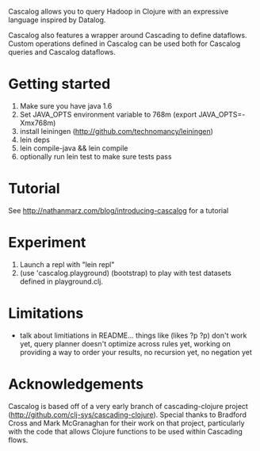 Cascalog allows you to query Hadoop in Clojure with an expressive language inspired by Datalog.

Cascalog also features a wrapper around Cascading to define dataflows. Custom operations defined in Cascalog can be used both for Cascalog queries and Cascalog dataflows.


# Getting started

1. Make sure you have java 1.6
2. Set JAVA_OPTS environment variable to 768m (export JAVA_OPTS=-Xmx768m)
3. install leiningen (http://github.com/technomancy/leiningen)
4. lein deps
5. lein compile-java && lein compile
6. optionally run lein test to make sure tests pass

# Tutorial

See http://nathanmarz.com/blog/introducing-cascalog for a tutorial


# Experiment

1. Launch a repl with "lein repl"
2. (use 'cascalog.playground) (bootstrap) to play with test datasets defined in playground.clj.


# Limitations

- talk about limitiations in README... things like (likes ?p ?p) don't work yet, query planner doesn't optimize across rules yet, working on providing a way to order your results, no recursion yet, no negation yet


# Acknowledgements

Cascalog is based off of a very early branch of cascading-clojure project (http://github.com/clj-sys/cascading-clojure). Special thanks to Bradford Cross and Mark McGranaghan for their work on that project, particularly with the code that allows Clojure functions to be used within Cascading flows.
